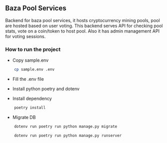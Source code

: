 ## Baza Pool Services

Backend for baza pool services, it hosts cryptocurrency mining pools, pool are hosted based on user voting.
This backend serves API for checking pool stats, vote on a coin/token to host pool. Also it has admin management API
for voting sessions.

### How to run the project

- Copy sample.env

```bash
    cp sample.env .env
```

- Fill the .env file

- Install python poetry and dotenv

- Install dependency

```bash
    poetry install
```

- Migrate DB

```bash
    dotenv run poetry run python manage.py migrate
```

```bash
    dotenv run poetry run python manage.py runserver
```
